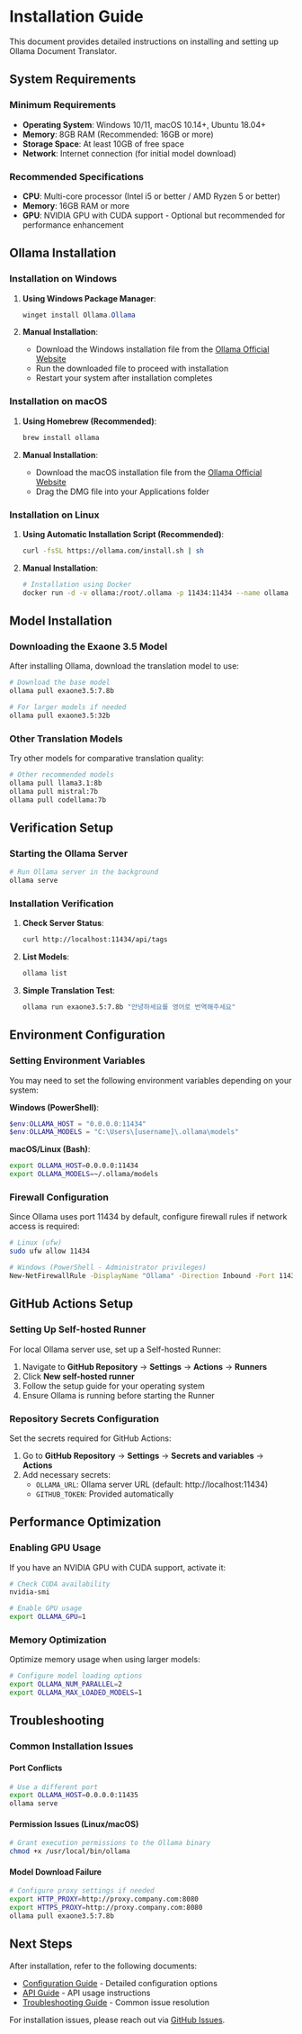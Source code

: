 # Installation Guide

This document provides detailed instructions on installing and setting up Ollama Document Translator.

## System Requirements

### Minimum Requirements
- **Operating System**: Windows 10/11, macOS 10.14+, Ubuntu 18.04+
- **Memory**: 8GB RAM (Recommended: 16GB or more)
- **Storage Space**: At least 10GB of free space
- **Network**: Internet connection (for initial model download)

### Recommended Specifications
- **CPU**: Multi-core processor (Intel i5 or better / AMD Ryzen 5 or better)
- **Memory**: 16GB RAM or more
- **GPU**: NVIDIA GPU with CUDA support - Optional but recommended for performance enhancement

## Ollama Installation

### Installation on Windows

1. **Using Windows Package Manager**:
   ```powershell
   winget install Ollama.Ollama
   ```

2. **Manual Installation**:
   - Download the Windows installation file from the [Ollama Official Website](https://ollama.com/download)
   - Run the downloaded file to proceed with installation
   - Restart your system after installation completes

### Installation on macOS

1. **Using Homebrew (Recommended)**:
   ```bash
   brew install ollama
   ```

2. **Manual Installation**:
   - Download the macOS installation file from the [Ollama Official Website](https://ollama.com/download)
   - Drag the DMG file into your Applications folder

### Installation on Linux

1. **Using Automatic Installation Script (Recommended)**:
   ```bash
   curl -fsSL https://ollama.com/install.sh | sh
   ```

2. **Manual Installation**:
   ```bash
   # Installation using Docker
   docker run -d -v ollama:/root/.ollama -p 11434:11434 --name ollama ollama/ollama
   ```

## Model Installation

### Downloading the Exaone 3.5 Model

After installing Ollama, download the translation model to use:

```bash
# Download the base model
ollama pull exaone3.5:7.8b

# For larger models if needed
ollama pull exaone3.5:32b
```

### Other Translation Models

Try other models for comparative translation quality:

```bash
# Other recommended models
ollama pull llama3.1:8b
ollama pull mistral:7b
ollama pull codellama:7b
```

## Verification Setup

### Starting the Ollama Server

```bash
# Run Ollama server in the background
ollama serve
```

### Installation Verification

1. **Check Server Status**:
   ```bash
   curl http://localhost:11434/api/tags
   ```

2. **List Models**:
   ```bash
   ollama list
   ```

3. **Simple Translation Test**:
   ```bash
   ollama run exaone3.5:7.8b "안녕하세요를 영어로 번역해주세요"
   ```

## Environment Configuration

### Setting Environment Variables

You may need to set the following environment variables depending on your system:

**Windows (PowerShell)**:
```powershell
$env:OLLAMA_HOST = "0.0.0.0:11434"
$env:OLLAMA_MODELS = "C:\Users\[username]\.ollama\models"
```

**macOS/Linux (Bash)**:
```bash
export OLLAMA_HOST=0.0.0.0:11434
export OLLAMA_MODELS=~/.ollama/models
```

### Firewall Configuration

Since Ollama uses port 11434 by default, configure firewall rules if network access is required:

```bash
# Linux (ufw)
sudo ufw allow 11434

# Windows (PowerShell - Administrator privileges)
New-NetFirewallRule -DisplayName "Ollama" -Direction Inbound -Port 11434 -Protocol TCP -Action Allow
```

## GitHub Actions Setup

### Setting Up Self-hosted Runner

For local Ollama server use, set up a Self-hosted Runner:

1. Navigate to **GitHub Repository** → **Settings** → **Actions** → **Runners**
2. Click **New self-hosted runner**
3. Follow the setup guide for your operating system
4. Ensure Ollama is running before starting the Runner

### Repository Secrets Configuration

Set the secrets required for GitHub Actions:

1. Go to **GitHub Repository** → **Settings** → **Secrets and variables** → **Actions**
2. Add necessary secrets:
   - `OLLAMA_URL`: Ollama server URL (default: http://localhost:11434)
   - `GITHUB_TOKEN`: Provided automatically

## Performance Optimization

### Enabling GPU Usage

If you have an NVIDIA GPU with CUDA support, activate it:

```bash
# Check CUDA availability
nvidia-smi

# Enable GPU usage
export OLLAMA_GPU=1
```

### Memory Optimization

Optimize memory usage when using larger models:

```bash
# Configure model loading options
export OLLAMA_NUM_PARALLEL=2
export OLLAMA_MAX_LOADED_MODELS=1
```

## Troubleshooting

### Common Installation Issues

#### Port Conflicts
```bash
# Use a different port
export OLLAMA_HOST=0.0.0.0:11435
ollama serve
```

#### Permission Issues (Linux/macOS)
```bash
# Grant execution permissions to the Ollama binary
chmod +x /usr/local/bin/ollama
```

#### Model Download Failure
```bash
# Configure proxy settings if needed
export HTTP_PROXY=http://proxy.company.com:8080
export HTTPS_PROXY=http://proxy.company.com:8080
ollama pull exaone3.5:7.8b
```

## Next Steps

After installation, refer to the following documents:

- [Configuration Guide](configuration.md) - Detailed configuration options
- [API Guide](api-guide.md) - API usage instructions
- [Troubleshooting Guide](troubleshooting.md) - Common issue resolution

For installation issues, please reach out via [GitHub Issues](https://github.com/your-username/ollama-doc-translator/issues).